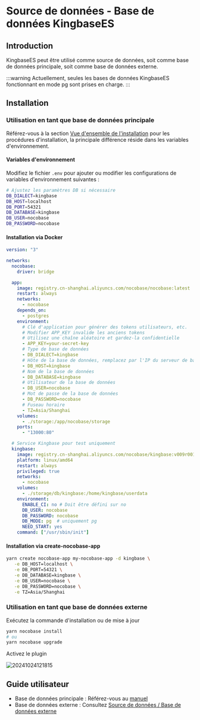 # Source de données - Base de données KingbaseES

<PluginInfo licenseBundled="true" name="data-source-kingbase"></PluginInfo>

## Introduction

KingbaseES peut être utilisé comme source de données, soit comme base de données principale, soit comme base de données externe.

:::warning
Actuellement, seules les bases de données KingbaseES fonctionnant en mode pg sont prises en charge.
:::

## Installation

### Utilisation en tant que base de données principale

Référez-vous à la section [Vue d'ensemble de l'installation](/welcome/getting-started/installation) pour les procédures d'installation, la principale différence réside dans les variables d'environnement.

#### Variables d'environnement

Modifiez le fichier `.env` pour ajouter ou modifier les configurations de variables d'environnement suivantes :

```bash
# Ajustez les paramètres DB si nécessaire
DB_DIALECT=kingbase
DB_HOST=localhost
DB_PORT=54321
DB_DATABASE=kingbase
DB_USER=nocobase
DB_PASSWORD=nocobase
```

#### Installation via Docker

```yml
version: "3"

networks:
  nocobase:
    driver: bridge

  app:
    image: registry.cn-shanghai.aliyuncs.com/nocobase/nocobase:latest
    restart: always
    networks:
      - nocobase
    depends_on:
      - postgres
    environment:
      # Clé d'application pour générer des tokens utilisateurs, etc.
      # Modifier APP_KEY invalide les anciens tokens
      # Utilisez une chaîne aléatoire et gardez-la confidentielle
      - APP_KEY=your-secret-key
      # Type de base de données
      - DB_DIALECT=kingbase
      # Hôte de la base de données, remplacez par l'IP du serveur de base de données si nécessaire
      - DB_HOST=kingbase
      # Nom de la base de données
      - DB_DATABASE=kingbase
      # Utilisateur de la base de données
      - DB_USER=nocobase
      # Mot de passe de la base de données
      - DB_PASSWORD=nocobase
      # Fuseau horaire
      - TZ=Asia/Shanghai
    volumes:
      - ./storage:/app/nocobase/storage
    ports:
      - "13000:80"

  # Service Kingbase pour test uniquement
  kingbase:
    image: registry.cn-shanghai.aliyuncs.com/nocobase/kingbase:v009r001c001b0030_single_x86
    platform: linux/amd64
    restart: always
    privileged: true
    networks:
      - nocobase
    volumes:
      - ./storage/db/kingbase:/home/kingbase/userdata
    environment:
      ENABLE_CI: no # Doit être défini sur no
      DB_USER: nocobase
      DB_PASSWORD: nocobase
      DB_MODE: pg  # uniquement pg
      NEED_START: yes
    command: ["/usr/sbin/init"]
```

#### Installation via create-nocobase-app

```bash
yarn create nocobase-app my-nocobase-app -d kingbase \
   -e DB_HOST=localhost \
   -e DB_PORT=54321 \
   -e DB_DATABASE=kingbase \
   -e DB_USER=nocobase \
   -e DB_PASSWORD=nocobase \
   -e TZ=Asia/Shanghai
```

### Utilisation en tant que base de données externe

Exécutez la commande d'installation ou de mise à jour

```bash
yarn nocobase install
# ou
yarn nocobase upgrade
```

Activez le plugin

![20241024121815](https://static-docs.nocobase.com/20241024121815.png)

## Guide utilisateur

- Base de données principale : Référez-vous au [manuel](/handbook)
- Base de données externe : Consultez [Source de données / Base de données externe](/handbook/data-source-manager/external-database)
